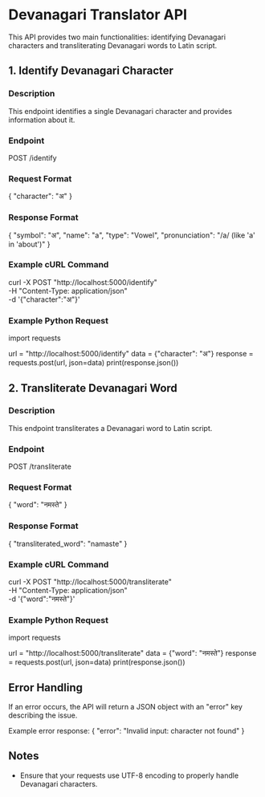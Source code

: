 # Devanagari Translator API

This API provides two main functionalities: identifying Devanagari characters and transliterating Devanagari words to Latin script.

## 1. Identify Devanagari Character

### Description
This endpoint identifies a single Devanagari character and provides information about it.

### Endpoint
POST /identify

### Request Format
{
  "character": "अ"
}

### Response Format
{
  "symbol": "अ",
  "name": "a",
  "type": "Vowel",
  "pronunciation": "/a/ (like 'a' in 'about')"
}

### Example cURL Command
curl -X POST "http://localhost:5000/identify" \
     -H "Content-Type: application/json" \
     -d '{"character":"अ"}'

### Example Python Request
import requests

url = "http://localhost:5000/identify"
data = {"character": "अ"}
response = requests.post(url, json=data)
print(response.json())

## 2. Transliterate Devanagari Word

### Description
This endpoint transliterates a Devanagari word to Latin script.

### Endpoint
POST /transliterate

### Request Format
{
  "word": "नमस्ते"
}

### Response Format
{
  "transliterated_word": "namaste"
}

### Example cURL Command
curl -X POST "http://localhost:5000/transliterate" \
     -H "Content-Type: application/json" \
     -d '{"word":"नमस्ते"}'

### Example Python Request
import requests

url = "http://localhost:5000/transliterate"
data = {"word": "नमस्ते"}
response = requests.post(url, json=data)
print(response.json())

## Error Handling

If an error occurs, the API will return a JSON object with an "error" key describing the issue.

Example error response:
{
  "error": "Invalid input: character not found"
}

## Notes

- Ensure that your requests use UTF-8 encoding to properly handle Devanagari characters.
